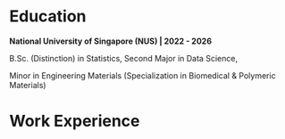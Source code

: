 # Education 

**National University of Singapore (NUS) | 2022 - 2026**

B.Sc. (Distinction) in Statistics, Second Major in Data Science, 

Minor in Engineering Materials (Specialization in Biomedical & Polymeric Materials)

# Work Experience


